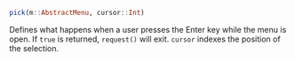 ```julia
pick(m::AbstractMenu, cursor::Int)
```

Defines what happens when a user presses the Enter key while the menu is open. If `true` is returned, `request()` will exit. `cursor` indexes the position of the selection.
